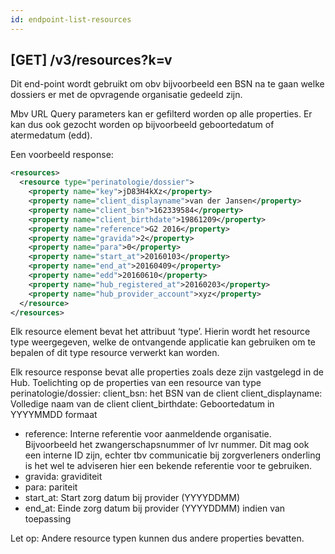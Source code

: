 ```yaml
---
id: endpoint-list-resources
---
```


## [GET] /v3/resources?k=v

Dit end-point wordt gebruikt om obv bijvoorbeeld een BSN na te gaan welke dossiers er met de opvragende organisatie gedeeld zijn.

Mbv URL Query parameters kan er gefilterd worden op alle properties. Er kan dus ook gezocht worden op bijvoorbeeld geboortedatum of atermedatum (edd).

Een voorbeeld response:

```xml
<resources>
  <resource type="perinatologie/dossier">
    <property name="key">jD83H4kXz</property>
    <property name="client_displayname">van der Jansen</property>
    <property name="client_bsn">162339584</property>
    <property name="client_birthdate">19861209</property>
    <property name="reference">G2 2016</property>
    <property name="gravida">2</property>
    <property name="para">0</property>
    <property name="start_at">20160103</property>
    <property name="end_at">20160409</property>
    <property name="edd">20160610</property>
    <property name="hub_registered_at">20160203</property>
    <property name="hub_provider_account">xyz</property>
  </resource>
</resources>
```

Elk resource element bevat het attribuut ‘type’. Hierin wordt het resource type weergegeven, welke de ontvangende applicatie kan gebruiken om te bepalen of dit type resource verwerkt kan worden.

Elk resource response bevat alle properties zoals deze zijn vastgelegd in de Hub.
Toelichting op de properties van een resource van type perinatologie/dossier:
client_bsn: het BSN van de client
client_displayname: Volledige naam van de client
client_birthdate: Geboortedatum in YYYYMMDD formaat

* reference: Interne referentie voor aanmeldende organisatie. Bijvoorbeeld het zwangerschapsnummer of lvr nummer. Dit mag ook een interne ID zijn, echter tbv communicatie bij zorgverleners onderling is het wel te adviseren hier een bekende referentie voor te gebruiken.
* gravida: graviditeit
* para: pariteit
* start_at: Start zorg datum bij provider (YYYYDDMM)
* end_at: Einde zorg datum bij provider (YYYYDDMM) indien van toepassing

Let op: Andere resource typen kunnen dus andere properties bevatten.
